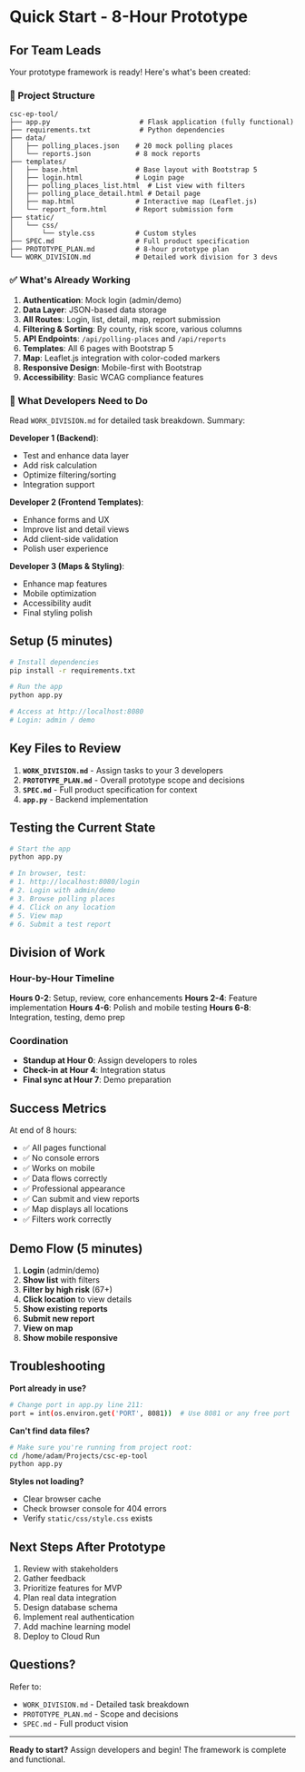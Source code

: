 # Quick Start - 8-Hour Prototype

## For Team Leads

Your prototype framework is ready! Here's what's been created:

### 📁 Project Structure
```
csc-ep-tool/
├── app.py                      # Flask application (fully functional)
├── requirements.txt            # Python dependencies
├── data/
│   ├── polling_places.json    # 20 mock polling places
│   └── reports.json           # 8 mock reports
├── templates/
│   ├── base.html              # Base layout with Bootstrap 5
│   ├── login.html             # Login page
│   ├── polling_places_list.html  # List view with filters
│   ├── polling_place_detail.html # Detail page
│   ├── map.html               # Interactive map (Leaflet.js)
│   └── report_form.html       # Report submission form
├── static/
│   └── css/
│       └── style.css          # Custom styles
├── SPEC.md                    # Full product specification
├── PROTOTYPE_PLAN.md          # 8-hour prototype plan
└── WORK_DIVISION.md           # Detailed work division for 3 devs
```

### ✅ What's Already Working

1. **Authentication**: Mock login (admin/demo)
2. **Data Layer**: JSON-based data storage
3. **All Routes**: Login, list, detail, map, report submission
4. **Filtering & Sorting**: By county, risk score, various columns
5. **API Endpoints**: `/api/polling-places` and `/api/reports`
6. **Templates**: All 6 pages with Bootstrap 5
7. **Map**: Leaflet.js integration with color-coded markers
8. **Responsive Design**: Mobile-first with Bootstrap
9. **Accessibility**: Basic WCAG compliance features

### 🎯 What Developers Need to Do

Read `WORK_DIVISION.md` for detailed task breakdown. Summary:

**Developer 1 (Backend)**:
- Test and enhance data layer
- Add risk calculation
- Optimize filtering/sorting
- Integration support

**Developer 2 (Frontend Templates)**:
- Enhance forms and UX
- Improve list and detail views
- Add client-side validation
- Polish user experience

**Developer 3 (Maps & Styling)**:
- Enhance map features
- Mobile optimization
- Accessibility audit
- Final styling polish

## Setup (5 minutes)

```bash
# Install dependencies
pip install -r requirements.txt

# Run the app
python app.py

# Access at http://localhost:8080
# Login: admin / demo
```

## Key Files to Review

1. **`WORK_DIVISION.md`** - Assign tasks to your 3 developers
2. **`PROTOTYPE_PLAN.md`** - Overall prototype scope and decisions
3. **`SPEC.md`** - Full product specification for context
4. **`app.py`** - Backend implementation

## Testing the Current State

```bash
# Start the app
python app.py

# In browser, test:
# 1. http://localhost:8080/login
# 2. Login with admin/demo
# 3. Browse polling places
# 4. Click on any location
# 5. View map
# 6. Submit a test report
```

## Division of Work

### Hour-by-Hour Timeline

**Hours 0-2**: Setup, review, core enhancements
**Hours 2-4**: Feature implementation
**Hours 4-6**: Polish and mobile testing
**Hours 6-8**: Integration, testing, demo prep

### Coordination

- **Standup at Hour 0**: Assign developers to roles
- **Check-in at Hour 4**: Integration status
- **Final sync at Hour 7**: Demo preparation

## Success Metrics

At end of 8 hours:
- ✅ All pages functional
- ✅ No console errors
- ✅ Works on mobile
- ✅ Data flows correctly
- ✅ Professional appearance
- ✅ Can submit and view reports
- ✅ Map displays all locations
- ✅ Filters work correctly

## Demo Flow (5 minutes)

1. **Login** (admin/demo)
2. **Show list** with filters
3. **Filter by high risk** (67+)
4. **Click location** to view details
5. **Show existing reports**
6. **Submit new report**
7. **View on map**
8. **Show mobile responsive**

## Troubleshooting

**Port already in use?**
```bash
# Change port in app.py line 211:
port = int(os.environ.get('PORT', 8081))  # Use 8081 or any free port
```

**Can't find data files?**
```bash
# Make sure you're running from project root:
cd /home/adam/Projects/csc-ep-tool
python app.py
```

**Styles not loading?**
- Clear browser cache
- Check browser console for 404 errors
- Verify `static/css/style.css` exists

## Next Steps After Prototype

1. Review with stakeholders
2. Gather feedback
3. Prioritize features for MVP
4. Plan real data integration
5. Design database schema
6. Implement real authentication
7. Add machine learning model
8. Deploy to Cloud Run

## Questions?

Refer to:
- `WORK_DIVISION.md` - Detailed task breakdown
- `PROTOTYPE_PLAN.md` - Scope and decisions
- `SPEC.md` - Full product vision

---

**Ready to start?** Assign developers and begin! The framework is complete and functional.
